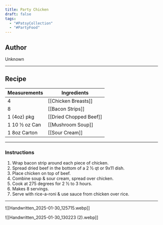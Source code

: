 ```yaml
---
title: Party Chicken
draft: false
tags:
  - "#PatsyCollection"
  - "#PartyFood"
---
```

## Author
Unknown
___
## Recipe

| Measurements  | Ingredients              |
| :------------ | ------------------------ |
| 4                 | [[Chicken Breasts]]              |
| 8                 | [[Bacon Strips]]                 |
| 1 (4oz) pkg       | [[Dried Chopped Beef]]          |
| 1 10 ½ oz Can    | [[Mushroom Soup]]               |
| 1 8oz Carton      | [[Sour Cream]]                  |
___
### Instructions
1. Wrap bacon strip around each piece of chicken.
2. Spread dried beef in the bottom of a 2 ½ qt or 9x11 dish.
3. Place chicken on top of beef.
4. Combine soup & sour cream, spread over chicken.
5. Cook at 275 degrees for 2 ½ to 3 hours.
6. Makes 8 servings.
7. Serve with rice-a-roni & use sauce from chicken over rice.
___
![[Handwritten_2025-01-30_125715.webp]]

![[Handwritten_2025-01-30_130223 (2).webp]]